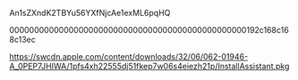 An1sZXndK2TBYu56YXfNjcAe1exML6pqHQ

000000000000000000000000000000000000000000000000192c168c168c13ec


https://swcdn.apple.com/content/downloads/32/06/062-01946-A_0PEP7JHIWA/1pfs4xh22555dj51fkep7w06s4eiezh21p/InstallAssistant.pkg
